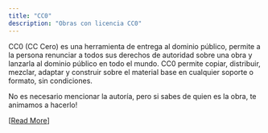```yaml
---
title: "CC0"
description: "Obras con licencia CC0"
---
```


CC0 (CC Cero) es una herramienta de entrega al dominio público, permite a la persona renunciar a todos sus derechos de autoridad sobre una obra y lanzarla al dominio público en todo el mundo. CC0 permite copiar, distribuir, mezclar, adaptar y construir sobre el material base en cualquier soporte o formato, sin condiciones. 

No es necesario mencionar la autoría, pero si sabes de quien es la obra, te animamos a hacerlo!

[[Read More](https://creativecommons.org/publicdomain/zero/1.0/deed.es)]